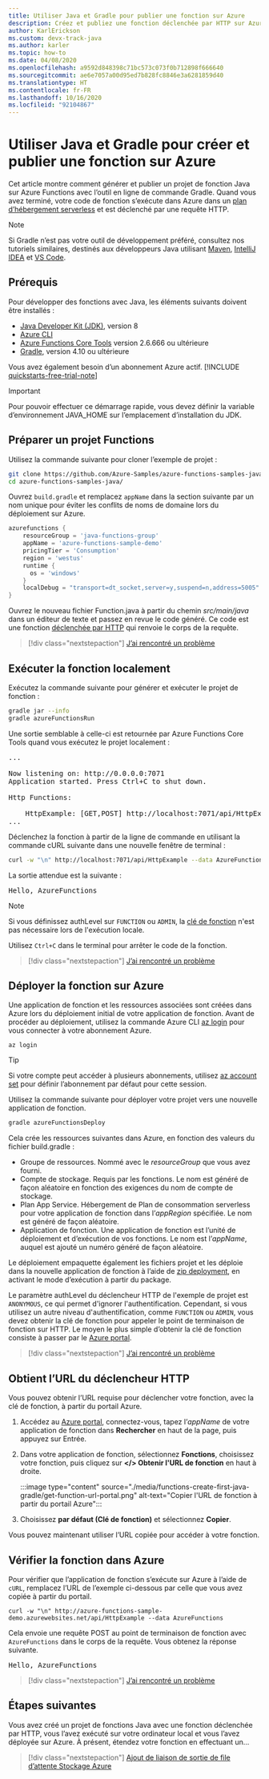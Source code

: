 ```yaml
---
title: Utiliser Java et Gradle pour publier une fonction sur Azure
description: Créez et publiez une fonction déclenchée par HTTP sur Azure avec Java et Gradle.
author: KarlErickson
ms.custom: devx-track-java
ms.author: karler
ms.topic: how-to
ms.date: 04/08/2020
ms.openlocfilehash: a9592d848398c71bc573c073f0b712898f666640
ms.sourcegitcommit: ae6e7057a00d95ed7b828fc8846e3a6281859d40
ms.translationtype: HT
ms.contentlocale: fr-FR
ms.lasthandoff: 10/16/2020
ms.locfileid: "92104867"
---
```

# <a name="use-java-and-gradle-to-create-and-publish-a-function-to-azure"></a>Utiliser Java et Gradle pour créer et publier une fonction sur Azure

Cet article montre comment générer et publier un projet de fonction Java sur Azure Functions avec l’outil en ligne de commande Gradle. Quand vous avez terminé, votre code de fonction s’exécute dans Azure dans un [plan d’hébergement serverless](functions-scale.md#consumption-plan) et est déclenché par une requête HTTP. 

> [!NOTE]
> Si Gradle n’est pas votre outil de développement préféré, consultez nos tutoriels similaires, destinés aux développeurs Java utilisant [Maven](./functions-create-first-azure-function-azure-cli.md?pivots=programming-language-java), [IntelliJ IDEA](/azure/developer/java/toolkit-for-intellij/quickstart-functions) et [VS Code](./functions-create-first-function-vs-code.md?pivots=programming-language-java).

## <a name="prerequisites"></a>Prérequis

Pour développer des fonctions avec Java, les éléments suivants doivent être installés :

- [Java Developer Kit (JDK)](/azure/developer/java/fundamentals/java-jdk-long-term-support), version 8
- [Azure CLI]
- [Azure Functions Core Tools](./functions-run-local.md#v2) version 2.6.666 ou ultérieure
- [Gradle](https://gradle.org/), version 4.10 ou ultérieure

Vous avez également besoin d’un abonnement Azure actif. [!INCLUDE [quickstarts-free-trial-note](../../includes/quickstarts-free-trial-note.md)]

> [!IMPORTANT]
> Pour pouvoir effectuer ce démarrage rapide, vous devez définir la variable d’environnement JAVA_HOME sur l’emplacement d’installation du JDK.

## <a name="prepare-a-functions-project"></a>Préparer un projet Functions

Utilisez la commande suivante pour cloner l’exemple de projet :

```bash
git clone https://github.com/Azure-Samples/azure-functions-samples-java.git
cd azure-functions-samples-java/
```

Ouvrez `build.gradle` et remplacez `appName` dans la section suivante par un nom unique pour éviter les conflits de noms de domaine lors du déploiement sur Azure. 

```gradle
azurefunctions {
    resourceGroup = 'java-functions-group'
    appName = 'azure-functions-sample-demo'
    pricingTier = 'Consumption'
    region = 'westus'
    runtime {
      os = 'windows'
    }
    localDebug = "transport=dt_socket,server=y,suspend=n,address=5005"
}
```

Ouvrez le nouveau fichier Function.java à partir du chemin *src/main/java* dans un éditeur de texte et passez en revue le code généré. Ce code est une fonction [déclenchée par HTTP](functions-bindings-http-webhook.md) qui renvoie le corps de la requête. 

> [!div class="nextstepaction"]
> [J’ai rencontré un problème](https://www.research.net/r/javae2e?tutorial=functions-create-first-java-gradle&step=generate-project)

## <a name="run-the-function-locally"></a>Exécuter la fonction localement

Exécutez la commande suivante pour générer et exécuter le projet de fonction :

```bash
gradle jar --info
gradle azureFunctionsRun
```
Une sortie semblable à celle-ci est retournée par Azure Functions Core Tools quand vous exécutez le projet localement :

<pre>
...

Now listening on: http://0.0.0.0:7071
Application started. Press Ctrl+C to shut down.

Http Functions:

    HttpExample: [GET,POST] http://localhost:7071/api/HttpExample
...
</pre>

Déclenchez la fonction à partir de la ligne de commande en utilisant la commande cURL suivante dans une nouvelle fenêtre de terminal :

```bash
curl -w "\n" http://localhost:7071/api/HttpExample --data AzureFunctions
```

La sortie attendue est la suivante :

<pre>
Hello, AzureFunctions
</pre>

> [!NOTE]
> Si vous définissez authLevel sur `FUNCTION` ou `ADMIN`, la [clé de fonction](functions-bindings-http-webhook-trigger.md#authorization-keys) n'est pas nécessaire lors de l'exécution locale.  

Utilisez `Ctrl+C` dans le terminal pour arrêter le code de la fonction.

> [!div class="nextstepaction"]
> [J’ai rencontré un problème](https://www.research.net/r/javae2e?tutorial=functions-create-first-java-gradle&step=local-run)

## <a name="deploy-the-function-to-azure"></a>Déployer la fonction sur Azure

Une application de fonction et les ressources associées sont créées dans Azure lors du déploiement initial de votre application de fonction. Avant de procéder au déploiement, utilisez la commande Azure CLI [az login](/cli/azure/authenticate-azure-cli) pour vous connecter à votre abonnement Azure. 

```azurecli
az login
```

> [!TIP]
> Si votre compte peut accéder à plusieurs abonnements, utilisez [az account set](/cli/azure/account#az-account-set) pour définir l’abonnement par défaut pour cette session. 

Utilisez la commande suivante pour déployer votre projet vers une nouvelle application de fonction. 

```bash
gradle azureFunctionsDeploy
```

Cela crée les ressources suivantes dans Azure, en fonction des valeurs du fichier build.gradle :

+ Groupe de ressources. Nommé avec le _resourceGroup_ que vous avez fourni.
+ Compte de stockage. Requis par les fonctions. Le nom est généré de façon aléatoire en fonction des exigences du nom de compte de stockage.
+ Plan App Service. Hébergement de Plan de consommation serverless pour votre application de fonction dans l’_appRegion_ spécifiée. Le nom est généré de façon aléatoire.
+ Application de fonction. Une application de fonction est l’unité de déploiement et d’exécution de vos fonctions. Le nom est l’_appName_, auquel est ajouté un numéro généré de façon aléatoire. 

Le déploiement empaquette également les fichiers projet et les déploie dans la nouvelle application de fonction à l’aide de [zip deployment](functions-deployment-technologies.md#zip-deploy), en activant le mode d’exécution à partir du package.

Le paramètre authLevel du déclencheur HTTP de l'exemple de projet est `ANONYMOUS`, ce qui permet d'ignorer l'authentification. Cependant, si vous utilisez un autre niveau d'authentification, comme `FUNCTION` ou `ADMIN`, vous devez obtenir la clé de fonction pour appeler le point de terminaison de fonction sur HTTP. Le moyen le plus simple d’obtenir la clé de fonction consiste à passer par le [Azure portal].

> [!div class="nextstepaction"]
> [J’ai rencontré un problème](https://www.research.net/r/javae2e?tutorial=functions-create-first-java-gradle&step=deploy)

## <a name="get-the-http-trigger-url"></a>Obtient l’URL du déclencheur HTTP

Vous pouvez obtenir l’URL requise pour déclencher votre fonction, avec la clé de fonction, à partir du portail Azure. 

1. Accédez au [Azure portal], connectez-vous, tapez l’_appName_ de votre application de fonction dans **Rechercher** en haut de la page, puis appuyez sur Entrée.
 
1. Dans votre application de fonction, sélectionnez **Fonctions**, choisissez votre fonction, puis cliquez sur **</> Obtenir l'URL de fonction** en haut à droite. 

    :::image type="content" source="./media/functions-create-first-java-gradle/get-function-url-portal.png" alt-text="Copier l'URL de fonction à partir du portail Azure":::

1. Choisissez **par défaut (Clé de fonction)** et sélectionnez **Copier**. 

Vous pouvez maintenant utiliser l’URL copiée pour accéder à votre fonction.

## <a name="verify-the-function-in-azure"></a>Vérifier la fonction dans Azure

Pour vérifier que l’application de fonction s’exécute sur Azure à l’aide de `cURL`, remplacez l’URL de l’exemple ci-dessous par celle que vous avez copiée à partir du portail.

```console
curl -w "\n" http://azure-functions-sample-demo.azurewebsites.net/api/HttpExample --data AzureFunctions
```

Cela envoie une requête POST au point de terminaison de fonction avec `AzureFunctions` dans le corps de la requête. Vous obtenez la réponse suivante.

<pre>
Hello, AzureFunctions
</pre>

> [!div class="nextstepaction"]
> [J’ai rencontré un problème](https://www.research.net/r/javae2e?tutorial=functions-create-first-java-gradle&step=verify-deployment)

## <a name="next-steps"></a>Étapes suivantes

Vous avez créé un projet de fonctions Java avec une fonction déclenchée par HTTP, vous l’avez exécuté sur votre ordinateur local et vous l’avez déployée sur Azure. À présent, étendez votre fonction en effectuant un...

> [!div class="nextstepaction"]
> [Ajout de liaison de sortie de file d’attente Stockage Azure](functions-add-output-binding-storage-queue-java.md)


[Azure CLI]: /cli/azure
[Azure portal]: https://portal.azure.com